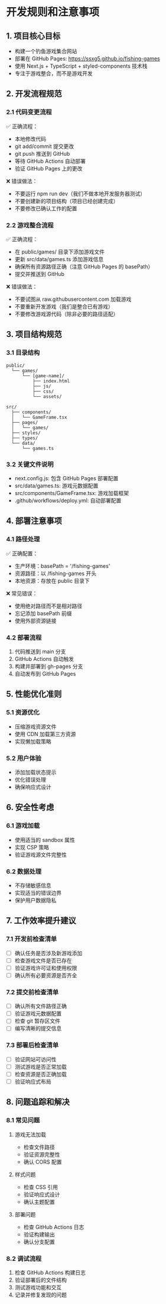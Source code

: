 # 开发规则和注意事项

## 1. 项目核心目标
- 构建一个钓鱼游戏集合网站
- 部署在 GitHub Pages: https://ssxg5.github.io/fishing-games
- 使用 Next.js + TypeScript + styled-components 技术栈
- 专注于游戏整合，而不是游戏开发

## 2. 开发流程规范

### 2.1 代码变更流程
✅ 正确流程：
- 本地修改代码
- git add/commit 提交更改
- git push 推送到 GitHub
- 等待 GitHub Actions 自动部署
- 验证 GitHub Pages 上的更改

❌ 错误做法：
- 不要运行 npm run dev（我们不做本地开发服务器测试）
- 不要创建新的项目结构（项目已经创建完成）
- 不要修改已确认工作的配置

### 2.2 游戏整合流程
✅ 正确流程：
- 在 public/games/ 目录下添加游戏文件
- 更新 src/data/games.ts 添加游戏信息
- 确保所有资源路径正确（注意 GitHub Pages 的 basePath）
- 提交并推送到 GitHub

❌ 错误做法：
- 不要试图从 raw.githubusercontent.com 加载游戏
- 不要重新开发游戏（我们是整合已有游戏）
- 不要修改游戏源代码（除非必要的路径适配）

## 3. 项目结构规范

### 3.1 目录结构
```
public/
  └── games/
      └── [game-name]/
          ├── index.html
          ├── js/
          ├── css/
          └── assets/

src/
  ├── components/
  │   └── GameFrame.tsx
  ├── pages/
  │   └── games/
  ├── styles/
  ├── types/
  └── data/
      └── games.ts
```

### 3.2 关键文件说明
- next.config.js: 包含 GitHub Pages 部署配置
- src/data/games.ts: 游戏元数据配置
- src/components/GameFrame.tsx: 游戏加载框架
- .github/workflows/deploy.yml: 自动部署配置

## 4. 部署注意事项

### 4.1 路径处理
✅ 正确配置：
- 生产环境：basePath = '/fishing-games'
- 资源路径：以 /fishing-games 开头
- 本地资源：存放在 public 目录下

❌ 常见错误：
- 使用绝对路径而不是相对路径
- 忘记添加 basePath 前缀
- 使用外部资源链接

### 4.2 部署流程
1. 代码推送到 main 分支
2. GitHub Actions 自动触发
3. 构建并部署到 gh-pages 分支
4. 自动发布到 GitHub Pages

## 5. 性能优化准则

### 5.1 资源优化
- 压缩游戏资源文件
- 使用 CDN 加载第三方资源
- 实现懒加载策略

### 5.2 用户体验
- 添加加载状态提示
- 优化错误处理
- 确保响应式设计

## 6. 安全性考虑

### 6.1 游戏加载
- 使用适当的 sandbox 属性
- 实现 CSP 策略
- 验证游戏源文件完整性

### 6.2 数据处理
- 不存储敏感信息
- 实现适当的错误边界
- 保护用户数据隐私

## 7. 工作效率提升建议

### 7.1 开发前检查清单
- [ ] 确认任务是否涉及新游戏添加
- [ ] 检查游戏文件是否已存在
- [ ] 验证游戏许可证和使用权限
- [ ] 确认所有必要资源是否齐全

### 7.2 提交前检查清单
- [ ] 确认所有文件路径正确
- [ ] 验证游戏元数据配置
- [ ] 检查 git 暂存区文件
- [ ] 编写清晰的提交信息

### 7.3 部署后检查清单
- [ ] 验证网站可访问性
- [ ] 测试游戏是否正常加载
- [ ] 检查资源是否正确加载
- [ ] 验证响应式布局

## 8. 问题追踪和解决

### 8.1 常见问题
1. 游戏无法加载
   - 检查文件路径
   - 验证资源完整性
   - 确认 CORS 配置

2. 样式问题
   - 检查 CSS 引用
   - 验证响应式设计
   - 确认主题配置

3. 部署问题
   - 检查 GitHub Actions 日志
   - 验证构建输出
   - 确认分支配置

### 8.2 调试流程
1. 检查 GitHub Actions 构建日志
2. 验证部署后的文件结构
3. 测试游戏功能和交互
4. 记录并修复发现的问题 